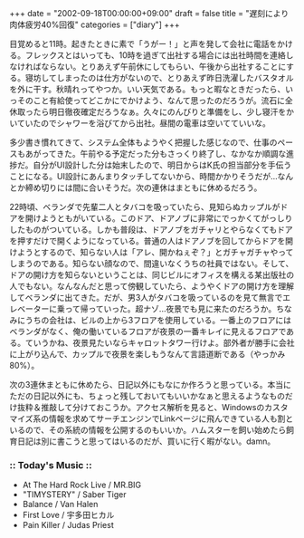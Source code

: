 +++
date = "2002-09-18T00:00:00+09:00"
draft = false
title = "遅刻により肉体疲労40%回復"
categories = ["diary"]
+++

目覚めると11時。起きたときに素で「うがー！」と声を発して会社に電話をかける。フレックスとはいっても、10時を過ぎて出社する場合には出社時間を連絡しなければならない。とりあえず午前休にしてもらい、午後から出社することにする。寝坊してしまったのは仕方がないので、とりあえず昨日洗濯したバスタオルを外に干す。秋晴れってやつか。いい天気である。もっと暇なときだったら、いっそのこと有給使ってどこかにでかけよう、なんて思ったのだろうが。流石に全休取ったら明日徹夜確定だろうなぁ。久々にのんびりと準備をし、少し寝汗をかいていたのでシャワーを浴びてから出社。昼間の電車は空いてていいな。

多少書き慣れてきて、システム全体もようやく把握した感じなので、仕事のペースもあがってきた。午前やる予定だった分もさっくり終了し、なかなか順調な進捗だ。自分がUI設計した分は始末したので、明日からはK氏の担当部分を手伝うことになる。UI設計にあんまりタッチしてないから、時間かかりそうだが...なんとか締め切りには間に合いそうだ。次の連休はまともに休めるだろう。

22時頃、ベランダで先輩二人とタバコを吸っていたら、見知らぬカップルがドアを開けようともがいている。このドア、ドアノブに非常にでっかくてがっしりしたものがついている。しかも普段は、ドアノブをガチャリとやらなくてもドアを押すだけで開くようになっている。普通の人はドアノブを回してからドアを開けようとするので、知らない人は「アレ、開かねぇぞ？」とガチャガチャやってしまうのである。知らない顔なので、間違いなくうちの社員ではない。そして、ドアの開け方を知らないということは、同じビルにオフィスを構える某出版社の人でもない。なんなんだと思って傍観していたら、ようやくドアの開け方を理解してベランダに出てきた。だが、男3人がタバコを吸っているのを見て無言でエレベーターに乗って帰っていった。超ナゾ...夜景でも見に来たのだろうか。ちなみにうちの会社は、ビルの上から3フロアを使用している。一番上のフロアにはベランダがなく、俺の働いているフロアが夜景の一番キレイに見えるフロアである。ていうかね、夜景見たいならキャロットタワー行けよ。部外者が勝手に会社に上がり込んで、カップルで夜景を楽しもうなんて言語道断である（やっかみ80%）。

次の3連休まともに休めたら、日記以外にもなにか作ろうと思っている。本当にただの日記以外にも、ちょっと残しておいてもいいかなぁと思えるようなものだけ抜粋＆推敲して分けておこうか。アクセス解析を見ると、Windowsのカスタマイズ系の情報を求めてサーチエンジンでLinkページに飛んできている人も割といるので、その系統の情報を公開するのもいいか。ハムスターを飼い始めたら飼育日記は別に書こうと思ってはいるのだが、買いに行く暇がない。damn。

<h3>:: Today's Music ::</h3>
<ul>
<li>At The Hard Rock Live / MR.BIG</li>
<li>"TIMYSTERY" / Saber Tiger</li>
<li>Balance / Van Halen</li>
<li>First Love / 宇多田ヒカル</li>
<li>Pain Killer / Judas Priest</li>
</ul>

